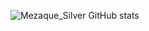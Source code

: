![Mezaque_Silver GitHub stats](https://github-readme-stats.vercel.app/api?username=Milsapz&show_icons=true&theme=midnight-purple)
